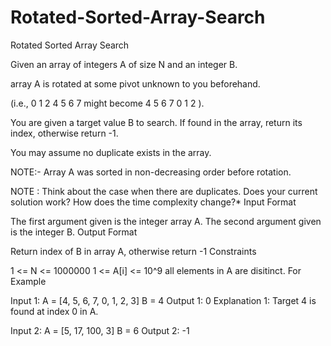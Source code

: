 # Rotated-Sorted-Array-Search
Rotated Sorted Array Search

Given an array of integers A of size N and an integer B.

array A is rotated at some pivot unknown to you beforehand.

(i.e., 0 1 2 4 5 6 7 might become 4 5 6 7 0 1 2 ).

You are given a target value B to search. If found in the array, return its index, otherwise return -1.

You may assume no duplicate exists in the array.

NOTE:- Array A was sorted in non-decreasing order before rotation.

NOTE : Think about the case when there are duplicates. Does your current solution work? How does the time complexity change?*
Input Format

The first argument given is the integer array A.
The second argument given is the integer B.
Output Format

Return index of B in array A, otherwise return -1
Constraints

1 <= N <= 1000000
1 <= A[i] <= 10^9
all elements in A are disitinct.
For Example

Input 1:
    A = [4, 5, 6, 7, 0, 1, 2, 3]
    B = 4
Output 1:
    0
Explanation 1:
 Target 4 is found at index 0 in A.


Input 2:
    A = [5, 17, 100, 3]
    B = 6
Output 2:
    -1
